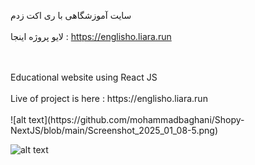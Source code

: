 سایت آموزشگاهی با ری اکت زدم
<br>
</br>
لایو پروژه اینجا : https://englisho.liara.run


<br>
</br>
Educational website using React JS
<br>
</br>
Live of project is here : https://englisho.liara.run       
<br>
</br>
![alt text](https://github.com/mohammadbaghani/Shopy-NextJS/blob/main/Screenshot_2025_01_08-5.png)

![alt text](https://github.com/mohammadbaghani/Shopy-NextJS/blob/main/Screenshot_2025_01_08-5.png)
